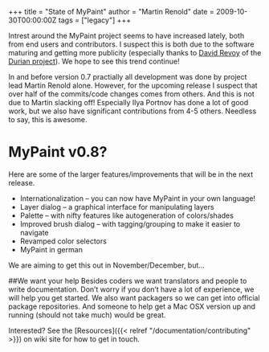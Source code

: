 +++
title = "State of MyPaint"
author = "Martin Renold"
date = 2009-10-30T00:00:00Z
tags = ["legacy"]
+++

Intrest around the MyPaint project seems to have increased lately, both from end
users and contributors. I suspect this is both due to the software maturing and
getting more publicity (especially thanks to [David Revoy](http://davidrevoy.com)
of the [Durian project](http://durian.blender.org/)). We hope to see this trend continue!

In and before version 0.7 practially all development was done by project lead Martin
Renold alone. However, for the upcoming release I suspect that over half of the
commits/code changes comes from others. And this is not due to Martin slacking off!
Especially Ilya Portnov has done a lot of good work, but we also have significant
contributions from 4-5 others. Needless to say, this is awesome.

# MyPaint v0.8?
Here are some of the larger features/improvements that will be in the next release.
- Internationalization – you can now have MyPaint in your own language!
- Layer dialog – a graphical interface for manipulating layers
- Palette – with nifty features like autogeneration of colors/shades
- Improved brush dialog – with tagging/grouping to make it easier to 
navigate
- Revamped color selectors
- MyPaint in german

We are aiming to get this out in November/December, but…

##We want your help
Besides coders we want translators and people to write documentation. Don’t worry
if you don’t have a lot of experience, we will help you get started. We also want
packagers so we can get into official package repositories. And someone to help
get a Mac OSX version up and running (should not take much) would be great.

Interested? See the [Resources]({{< relref "/documentation/contributing" >}}) on wiki site
for how to get in touch.

